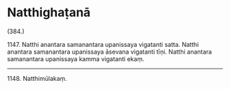# Natthighaṭanā

(384.)

1147\. Natthi anantara samanantara upanissaya vigatanti satta. Natthi anantara samanantara upanissaya āsevana vigatanti tīṇi. Natthi anantara samanantara upanissaya kamma vigatanti ekaṃ.

---

1148\. Natthimūlakaṃ.
